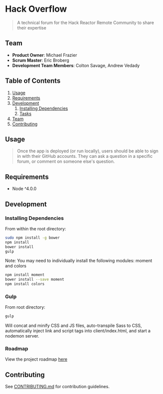 # Hack Overflow

> A technical forum for the Hack Reactor Remote Community to share their expertise

## Team

  - __Product Owner__: Michael Frazier  
  - __Scrum Master__: Eric Broberg
  - __Development Team Members__: Colton Savage, Andrew Vedady

## Table of Contents

1. [Usage](#Usage)
1. [Requirements](#requirements)
1. [Development](#development)
    1. [Installing Dependencies](#installing-dependencies)
    1. [Tasks](#tasks)
1. [Team](#team)
1. [Contributing](#contributing)

## Usage

> Once the app is deployed (or run locally), users should be able to sign in with their GitHub accounts.  They can ask a question in a specific forum, or comment on someone else's question.

## Requirements

- Node ^4.0.0 


## Development

### Installing Dependencies

From within the root directory:

```sh
sudo npm install -g bower
npm install
bower install
gulp
```

Note: You may need to individually install the following modules: moment and colors
```sh
npm install moment
bower install --save moment
npm install colors
```

### Gulp

From root directory:

```sh
gulp
```

Will concat and minify CSS and JS files, auto-transpile Sass to CSS, automatically inject link and script tags into client/index.html, and start a nodemon server.


### Roadmap

View the project roadmap [here](LINK_TO_PROJECT_ISSUES)


## Contributing

See [CONTRIBUTING.md](CONTRIBUTING.md) for contribution guidelines.

